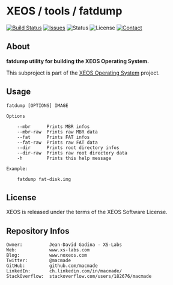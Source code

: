 XEOS / tools / fatdump
======================

[![Build Status](https://img.shields.io/travis/macmade/XEOS-tools-fatdump.svg?branch=master&style=flat)](https://travis-ci.org/macmade/XEOS-tools-fatdump)
[![Issues](http://img.shields.io/github/issues/macmade/XEOS-tools-fatdump.svg?style=flat)](https://github.com/macmade/XEOS-tools-fatdump/issues)
![Status](https://img.shields.io/badge/status-active-brightgreen.svg?style=flat)
![License](https://img.shields.io/badge/license-xeos-brightgreen.svg?style=flat)
[![Contact](https://img.shields.io/badge/contact-@macmade-blue.svg?style=flat)](https://twitter.com/macmade)

About
-----

**fatdump utility for building the XEOS Operating System.**

This subproject is part of the [XEOS Operating System](https://github.com/macmade/XEOS/) project.

Usage
-----

    fatdump [OPTIONS] IMAGE
    
    Options
    
        --mbr      Prints MBR infos
        --mbr-raw  Prints raw MBR data
        --fat      Prints FAT infos
        --fat-raw  Prints raw FAT data
        --dir      Prints root directory infos
        --dir-raw  Prints raw root directory data
        -h         Prints this help message
    
    Example:
    
        fatdump fat-disk.img

License
-------

XEOS is released under the terms of the XEOS Software License.

Repository Infos
----------------

    Owner:			Jean-David Gadina - XS-Labs
    Web:			www.xs-labs.com
    Blog:			www.noxeos.com
    Twitter:		@macmade
    GitHub:			github.com/macmade
    LinkedIn:		ch.linkedin.com/in/macmade/
    StackOverflow:	stackoverflow.com/users/182676/macmade

